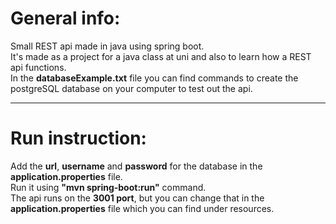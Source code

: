 # General info:
Small REST api made in java using spring boot.  
It's made as a project for a java class at uni and also to learn how a REST api functions.  
In the **databaseExample.txt** file you can find commands to create the postgreSQL database on your computer to test out the api.  
  
---------------------------------------------------------------------------------------------------------------------------------  
  
# Run instruction:                                                                                                         
Add the **url**, **username** and **password** for the database in the **application.properties** file.  
Run it using **"mvn spring-boot:run"** command.  
The api runs on the **3001 port**, but you can change that in the **application.properties** file which you can find under resources.  
